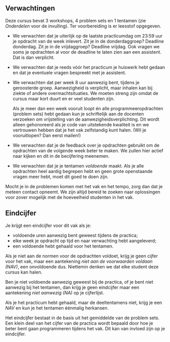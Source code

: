 ## Verwachtingen

Deze cursus bevat 3 workshops, 4 problem sets en 1 tentamen (zie *Onderdelen* voor de invulling). Ter voorbereiding is er leesstof opgegeven.

* We verwachten dat je uiterlijk op de laatste practicumdag om 23:59 uur je
  opdracht van de week inlevert. Zit je in de donderdaggroep? Deadline
  donderdag. Zit je in de vrijdaggroep? Deadline vrijdag. Ook vragen we soms je
  opdrachten al voor de deadline te laten zien aan een assistent. Dat is dan
  verplicht.

* We verwachten dat je reeds vóór het practicum je
  huiswerk hebt gedaan en dat je eventuele vragen bespreekt met je assistent.

* We verwachten dat per week 8 uur aanwezig bent, tijdens je geroosterde groep.
  Aanwezigheid is verplicht, maar inhalen kan bij ziekte of andere
  overmachtsituaties. We moeten streng zijn omdat de cursus maar kort duurt en
  er veel studenten zijn.

  Als je meer dan een week vooruit loopt én alle programmeeropdrachten (problem
  sets) hebt gedaan kun je schriftelijk aan de docenten verzoeken om
  vrijstelling van de aanwezigheidsverplichting. Dit wordt alleen gehonoreerd
  als je code van uitstekende kwaliteit is en we vertrouwen hebben dat je het vak zelfstandig kunt halen. (Wil je vooruitlopen? Dan eerst mailen!)

* We verwachten dat je de feedback over je opdrachten gebruikt om de opdrachten
  van de volgende week beter te maken. We zullen hier actief naar kijken en dit
  in de becijfering meenemen.

* We verwachten dat je je tentamen *voldoende* maakt. Als je alle opdrachten
  heel aardig begrepen hebt en geen grote openstaande vragen meer hebt, moet
  dit goed te doen zijn.

Mocht je in de problemen komen met het vak en het tempo, zorg dan dat je meteen
contact opneemt. We zijn altijd bereid te zoeken naar oplossingen voor zover
mogelijk met de hoeveelheid studenten in het vak.

## Eindcijfer

Je krijgt een eindcijfer voor dit vak als je:

* voldoende uren aanwezig bent geweest tijdens de practica;
* elke week je opdracht op tijd en naar verwachting hebt aangeleverd;
* een voldoende hebt gehaald voor het tentamen.

Als je niet aan de normen voor de opdrachten voldoet, krijg je geen cijfer voor
het vak, maar een aantekening *niet aan de voorwaarden voldaan (NAV)*, een
onvoldoende dus. Niettemin denken we dat elke student deze cursus kan halen.

Ben je niet voldoende aanwezig geweest bij de practica, of je bent niet
aanwezig bij het tentamen, dan krijg je geen eindcijfer maar een aantekening
*niet aanwezig (NA)* op je cijferlijst.

Als je het practicum hebt gehaald, maar de deeltentamens niet, krijg je een
*NAV* en kun je het tentamen éénmalig herkansen.

Het eindcijfer bestaat in de basis uit het gemiddelde van de problem sets. Een
klein deel van het cijfer van de practica wordt bepaald door hoe je beter bent
gaan programmeren tijdens het vak. Dit kan van invloed zijn op je eindcijfer.

